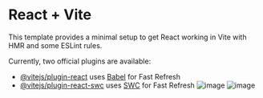 # React + Vite

This template provides a minimal setup to get React working in Vite with HMR and some ESLint rules.

Currently, two official plugins are available:

- [@vitejs/plugin-react](https://github.com/vitejs/vite-plugin-react/blob/main/packages/plugin-react/README.md) uses [Babel](https://babeljs.io/) for Fast Refresh
- [@vitejs/plugin-react-swc](https://github.com/vitejs/vite-plugin-react-swc) uses [SWC](https://swc.rs/) for Fast Refresh
![image](https://github.com/user-attachments/assets/d57f13e2-da40-4d32-b9bc-5a25b78de19e)
![image](https://github.com/user-attachments/assets/53bff74c-1e4c-4e06-9c40-f8978bdfcd3c)
